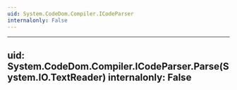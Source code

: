 ```yaml
---
uid: System.CodeDom.Compiler.ICodeParser
internalonly: False
---
```


---
uid: System.CodeDom.Compiler.ICodeParser.Parse(System.IO.TextReader)
internalonly: False
---
